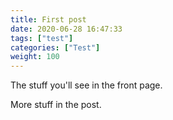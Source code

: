 ```yaml
---
title: First post
date: 2020-06-28 16:47:33
tags: ["test"]
categories: ["Test"]
weight: 100
---
```


The stuff you'll see in the front page.

<!-- more -->

More stuff in the post.
